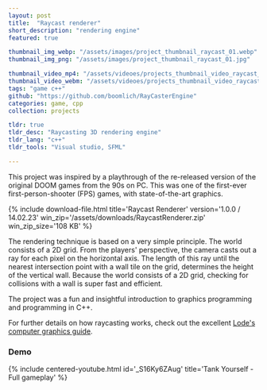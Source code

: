 ```yaml
---
layout: post
title:  "Raycast renderer"
short_description: "rendering engine"
featured: true

thumbnail_img_webp: "/assets/images/project_thumbnail_raycast_01.webp"
thumbnail_img_png: "/assets/images/project_thumbnail_raycast_01.jpg"

thumbnail_video_mp4: "/assets/videoes/projects_thumbnail_video_raycast_01.mp4"
thumbnail_video_webm: "/assets/videoes/projects_thumbnail_video_raycast_01.webm"
tags: "game c++"
github: "https://github.com/boomlich/RayCasterEngine"
categories: game, cpp
collection: projects

tldr: true
tldr_desc: "Raycasting 3D rendering engine"
tldr_lang: "c++"
tldr_tools: "Visual studio, SFML"

---
```

This project was inspired by a playthrough of the re-released version of the original DOOM games from the 90s on PC. This was one of the first-ever first-person-shooter (FPS) games, with state-of-the-art graphics.

{% include download-file.html
    title='Raycast Renderer' version='1.0.0 / 14.02.23'
    win_zip='/assets/downloads/RaycastRenderer.zip' win_zip_size='108 KB'
%}

The rendering technique is based on a very simple principle. The world consists of a 2D grid. From the players' perspective, the camera casts out a ray for each pixel on the horizontal axis. The length of this ray until the nearest intersection point with a wall tile on the grid, determines the height of the vertical wall. Because the world consists of a 2D grid, checking for collisions with a wall is super fast and efficient.

The project was a fun and insightful introduction to graphics programming and programming in C++.

For further details on how raycasting works, check out the excellent [Lode's computer graphics guide](https://lodev.org/cgtutor/raycasting.html).

### Demo

{% include centered-youtube.html
    id='_S16Ky6ZAug'
    title='Tank Yourself - Full gameplay'
%}
